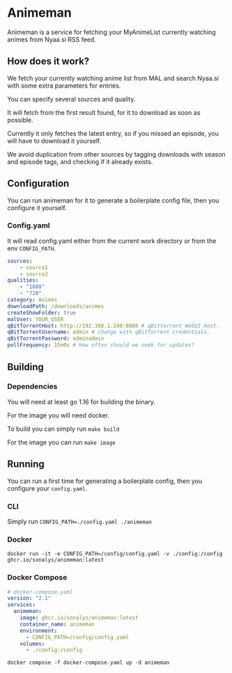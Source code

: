 # Animeman

Animeman is a service for fetching your MyAnimeList currently watching animes from Nyaa.si RSS feed.

## How does it work?

We fetch your currently watching anime list from MAL and search Nyaa.si with some extra parameters for entries.

You can specify several sources and quality.

It will fetch from the first result found, for it to download as soon as possible.

Currently it only fetches the latest entry, so if you missed an episode, you will have to download it yourself.

We avoid duplication from other sources by tagging downloads with season and episode tags, and checking if it already exists.

## Configuration

You can run animeman for it to generate a boilerplate config file, then you configure it yourself.

### Config.yaml

It will read config.yaml either from the current work directory or from the env `CONFIG_PATH`.

```yaml
sources:
    - source1
    - source2
qualities:
    - "1080"
    - "720"
category: Animes
downloadPath: /downloads/animes
createShowFolder: true
malUser: YOUR_USER
qBitTorrentHost: http://192.168.1.240:8088 # qBittorrent WebUI Host.
qBitTorrentUsername: admin # change with qBitTorrent credentials.
qBitTorrentPassword: adminadmin
pollFrequency: 15m0s # How often should we seek for updates?
```

## Building

### Dependencies

You will need at least go 1.16 for building the binary.

For the image you will need docker.

To build you can simply run `make build`

For the image you can run `make image`

## Running

You can run a first time for generating a boilerplate config, then you configure your `config.yaml`.

### CLI

Simply run `CONFIG_PATH=./config.yaml ./animeman`

### Docker

```docker run -it -e CONFIG_PATH=/config/config.yaml -v ./config:/config ghcr.io/sonalys/animeman:latest```

### Docker Compose

```yaml
# docker-compose.yaml
version: "2.1"
services:
  animeman:
    image: ghcr.io/sonalys/animeman:latest
    container_name: animeman
    environment:
      - CONFIG_PATH=/config/config.yaml
    volumes:
      - ./config:/config
```

`docker compose -f docker-compose.yaml up -d animeman`